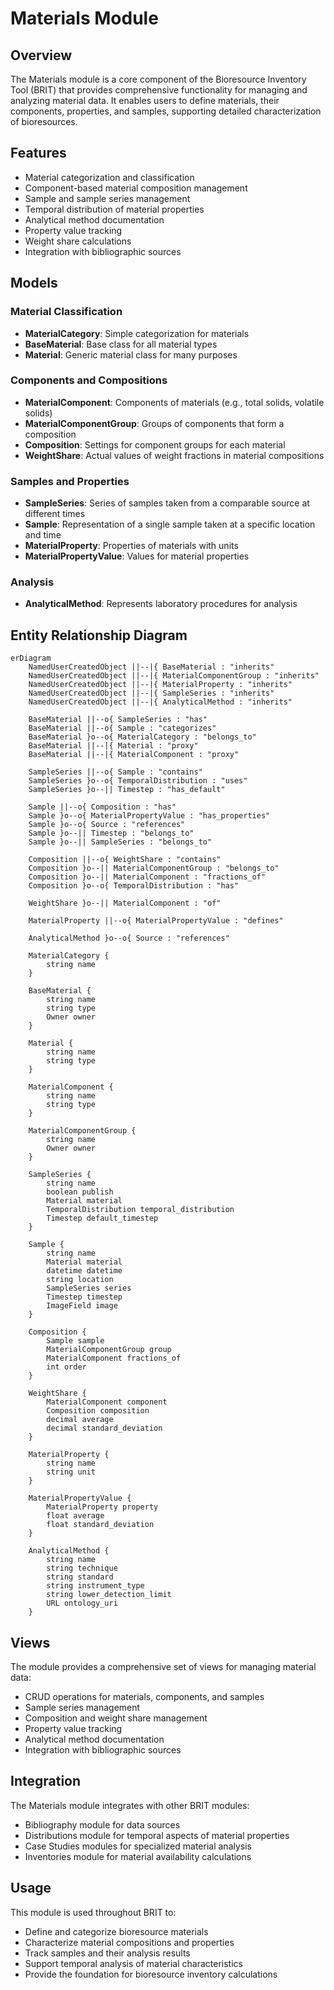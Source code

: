 # Materials Module

## Overview
The Materials module is a core component of the Bioresource Inventory Tool (BRIT) that provides comprehensive functionality for managing and analyzing material data. It enables users to define materials, their components, properties, and samples, supporting detailed characterization of bioresources.

## Features
- Material categorization and classification
- Component-based material composition management
- Sample and sample series management
- Temporal distribution of material properties
- Analytical method documentation
- Property value tracking
- Weight share calculations
- Integration with bibliographic sources

## Models

### Material Classification
- **MaterialCategory**: Simple categorization for materials
- **BaseMaterial**: Base class for all material types
- **Material**: Generic material class for many purposes

### Components and Compositions
- **MaterialComponent**: Components of materials (e.g., total solids, volatile solids)
- **MaterialComponentGroup**: Groups of components that form a composition
- **Composition**: Settings for component groups for each material
- **WeightShare**: Actual values of weight fractions in material compositions

### Samples and Properties
- **SampleSeries**: Series of samples taken from a comparable source at different times
- **Sample**: Representation of a single sample taken at a specific location and time
- **MaterialProperty**: Properties of materials with units
- **MaterialPropertyValue**: Values for material properties

### Analysis
- **AnalyticalMethod**: Represents laboratory procedures for analysis

## Entity Relationship Diagram

```mermaid
erDiagram
    NamedUserCreatedObject ||--|{ BaseMaterial : "inherits"
    NamedUserCreatedObject ||--|{ MaterialComponentGroup : "inherits"
    NamedUserCreatedObject ||--|{ MaterialProperty : "inherits"
    NamedUserCreatedObject ||--|{ SampleSeries : "inherits"
    NamedUserCreatedObject ||--|{ AnalyticalMethod : "inherits"

    BaseMaterial ||--o{ SampleSeries : "has"
    BaseMaterial ||--o{ Sample : "categorizes"
    BaseMaterial }o--o{ MaterialCategory : "belongs_to"
    BaseMaterial ||--|{ Material : "proxy"
    BaseMaterial ||--|{ MaterialComponent : "proxy"
    
    SampleSeries ||--o{ Sample : "contains"
    SampleSeries }o--o{ TemporalDistribution : "uses"
    SampleSeries }o--|| Timestep : "has_default"
    
    Sample ||--o{ Composition : "has"
    Sample }o--o{ MaterialPropertyValue : "has_properties"
    Sample }o--o{ Source : "references"
    Sample }o--|| Timestep : "belongs_to"
    Sample }o--|| SampleSeries : "belongs_to"
    
    Composition ||--o{ WeightShare : "contains"
    Composition }o--|| MaterialComponentGroup : "belongs_to"
    Composition }o--|| MaterialComponent : "fractions_of"
    Composition }o--o{ TemporalDistribution : "has"
    
    WeightShare }o--|| MaterialComponent : "of"
    
    MaterialProperty ||--o{ MaterialPropertyValue : "defines"
    
    AnalyticalMethod }o--o{ Source : "references"
    
    MaterialCategory {
        string name
    }
    
    BaseMaterial {
        string name
        string type
        Owner owner
    }
    
    Material {
        string name
        string type
    }
    
    MaterialComponent {
        string name
        string type
    }
    
    MaterialComponentGroup {
        string name
        Owner owner
    }
    
    SampleSeries {
        string name
        boolean publish
        Material material
        TemporalDistribution temporal_distribution
        Timestep default_timestep
    }
    
    Sample {
        string name
        Material material
        datetime datetime
        string location
        SampleSeries series
        Timestep timestep
        ImageField image
    }
    
    Composition {
        Sample sample
        MaterialComponentGroup group
        MaterialComponent fractions_of
        int order
    }
    
    WeightShare {
        MaterialComponent component
        Composition composition
        decimal average
        decimal standard_deviation
    }
    
    MaterialProperty {
        string name
        string unit
    }
    
    MaterialPropertyValue {
        MaterialProperty property
        float average
        float standard_deviation
    }
    
    AnalyticalMethod {
        string name
        string technique
        string standard
        string instrument_type
        string lower_detection_limit
        URL ontology_uri
    }
```

## Views
The module provides a comprehensive set of views for managing material data:
- CRUD operations for materials, components, and samples
- Sample series management
- Composition and weight share management
- Property value tracking
- Analytical method documentation
- Integration with bibliographic sources

## Integration
The Materials module integrates with other BRIT modules:
- Bibliography module for data sources
- Distributions module for temporal aspects of material properties
- Case Studies modules for specialized material analysis
- Inventories module for material availability calculations

## Usage
This module is used throughout BRIT to:
- Define and categorize bioresource materials
- Characterize material compositions and properties
- Track samples and their analysis results
- Support temporal analysis of material characteristics
- Provide the foundation for bioresource inventory calculations